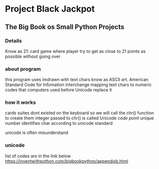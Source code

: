 # Project Black Jackpot
## The Big Book os Small Python Projects

### Details 
Know as 21: card game where player try to get as
close to 21 points as possible without going over

### about program
this program uses imdrawn with text chars
know as ASCII art. 
American Standard Code for Infomation Interchange
mapping text chars to numeric codes that computers 
used before Unicode replace it

### how it works
cards suites dont existed on the keyboard so we will 
call the chr() function to create them
integer passed to chr() is called Unicode _code point_ 
unique number identifies char according to unicode standard

unicode is often misunderstand

### unicode
list of codes are in the link below
https://inventwithpython.com/bigbookpython/appendixb.html
